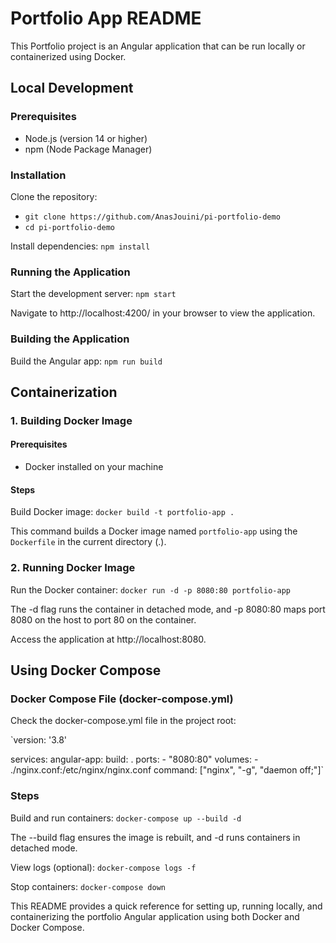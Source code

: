 # Portfolio App README

This Portfolio project is an Angular application that can be run locally or containerized using Docker.

## Local Development

### Prerequisites
- Node.js (version 14 or higher)
- npm (Node Package Manager)

### Installation
Clone the repository:
- `git clone https://github.com/AnasJouini/pi-portfolio-demo`
- `cd pi-portfolio-demo`

Install dependencies:
`npm install`

### Running the Application
Start the development server:
`npm start`

Navigate to http://localhost:4200/ in your browser to view the application.

### Building the Application
Build the Angular app:
`npm run build`

## Containerization

### 1. Building Docker Image
#### Prerequisites
- Docker installed on your machine

#### Steps
Build Docker image:
`docker build -t portfolio-app .`

This command builds a Docker image named `portfolio-app` using the `Dockerfile` in the current directory (.).

### 2. Running Docker Image
Run the Docker container:
`docker run -d -p 8080:80 portfolio-app`

The -d flag runs the container in detached mode, and -p 8080:80 maps port 8080 on the host to port 80 on the container.

Access the application at http://localhost:8080.

## Using Docker Compose

### Docker Compose File (docker-compose.yml)
Check the docker-compose.yml file in the project root:

`version: '3.8'

services:
  angular-app:
    build: .
    ports:
      - "8080:80"
    volumes:
      - ./nginx.conf:/etc/nginx/nginx.conf
    command: ["nginx", "-g", "daemon off;"]`

### Steps
Build and run containers:
`docker-compose up --build -d`

The --build flag ensures the image is rebuilt, and -d runs containers in detached mode.

View logs (optional):
`docker-compose logs -f`

Stop containers:
`docker-compose down`

This README provides a quick reference for setting up, running locally, and containerizing the portfolio Angular application using both Docker and Docker Compose.
